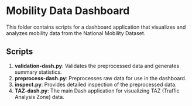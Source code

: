 # Mobility Data Dashboard

This folder contains scripts for a dashboard application that visualizes and analyzes mobility data from the National Mobility Dataset.

## Scripts

1. **validation-dash.py**: Validates the preprocessed data and generates summary statistics.
2. **preprocess-dash.py**: Preprocesses raw data for use in the dashboard.
3. **inspect.py**: Provides detailed inspection of the preprocessed data.
4. **TAZ-dash.py**: The main Dash application for visualizing TAZ (Traffic Analysis Zone) data.